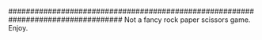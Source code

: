 ##################################################################################
Not a fancy rock paper scissors game.
Enjoy.